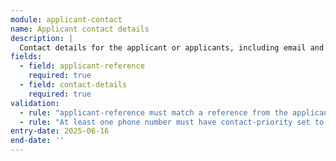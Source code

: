 ```yaml
---
module: applicant-contact
name: Applicant contact details
description: |
  Contact details for the applicant or applicants, including email and phone numbers
fields:
  - field: applicant-reference
    required: true
  - field: contact-details
    required: true
validation:
  - rule: "applicant-reference must match a reference from the applicant details component"
  - rule: "At least one phone number must have contact-priority set to primary"
entry-date: 2025-06-16
end-date: ''
---
```

